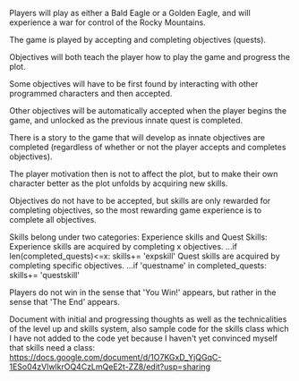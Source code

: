 Players will play as either a Bald Eagle or a Golden Eagle, and will experience a war for control of the Rocky Mountains.

The game is played by accepting and completing objectives (quests).

Objectives will both teach the player how to play the game and progress the plot.

Some objectives will have to be first found by interacting with other programmed characters and then accepted.

Other objectives will be automatically accepted when the player begins the game, and unlocked as the previous innate quest is completed.

There is a story to the game that will develop as innate objectives are completed (regardless of whether or not the player accepts and completes objectives).

The player motivation then is not to affect the plot, but to make their own character better as the plot unfolds by acquiring new skills.

Objectives do not have to be accepted, but skills are only rewarded for completing objectives, so the most rewarding game experience is to complete all objectives.

Skills belong under two categories: Experience skills and Quest Skills:
    Experience skills are acquired by completing x objectives. ...if len(completed_quests)<=x:  skills+= 'expskill'
    Quest skills are acquired by completing specific objectives. ...if 'questname' in completed_quests: skills+= 'questskill'

Players do not win in the sense that 'You Win!' appears, but rather in the sense that 'The End' appears.


Document with initial and progressing thoughts as well as the technicalities of the level up and skills system, also sample code for the skills class which I have not added to the code yet because I haven't yet convinced myself that skills need a class:
https://docs.google.com/document/d/1O7KGxD_YjQGqC-1ESo04zVlwlkrOQ4CzLmQeE2t-ZZ8/edit?usp=sharing